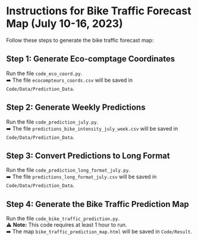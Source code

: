 # Instructions for Bike Traffic Forecast Map (July 10-16, 2023)

Follow these steps to generate the bike traffic forecast map:

## Step 1: Generate Eco-comptage Coordinates
Run the file `code_eco_coord.py`.  
➡️ The file `ecocompteurs_coords.csv` will be saved in `Code/Data/Prediction_Data`.

## Step 2: Generate Weekly Predictions
Run the file `code_prediction_july.py`.  
➡️ The file `predictions_bike_intensity_july_week.csv` will be saved in `Code/Data/Prediction_Data`.

## Step 3: Convert Predictions to Long Format
Run the file `code_prediction_long_format_july.py`.  
➡️ The file `predictions_long_format_july.csv` will be saved in `Code/Data/Prediction_Data`.

## Step 4: Generate the Bike Traffic Prediction Map
Run the file `code_bike_traffic_prediction.py`.  
⚠️ **Note:** This code requires at least 1 hour to run.  
➡️ The map `bike_traffic_prediction_map.html` will be saved in `Code/Result`.
